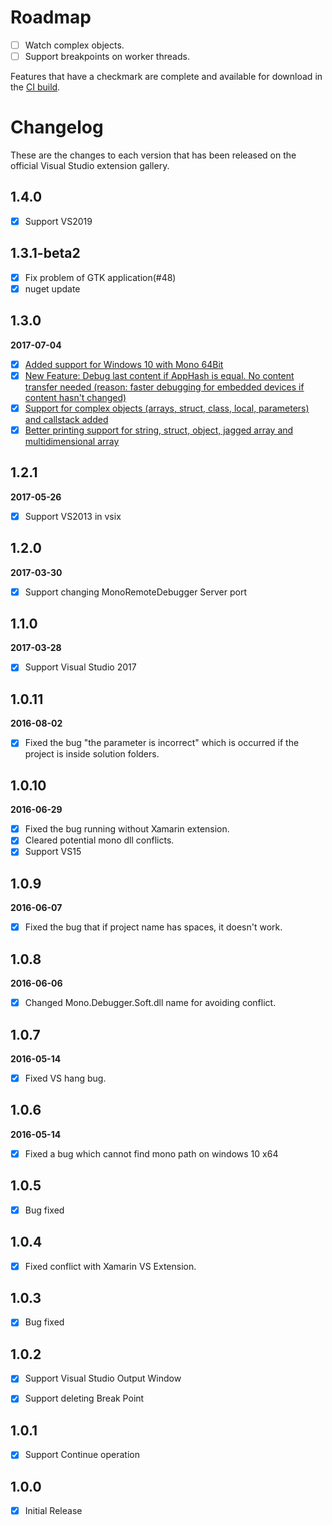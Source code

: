 # Roadmap

- [ ] Watch complex objects.
- [ ] Support breakpoints on worker threads.

Features that have a checkmark are complete and available for
download in the
[CI build](http://vsixgallery.com/extension/27D183E9-5D2B-44D6-9EC8-2DB329096DF7/).

# Changelog

These are the changes to each version that has been released
on the official Visual Studio extension gallery.

## 1.4.0

- [x] Support VS2019

## 1.3.1-beta2

- [x] Fix problem of GTK application(#48)
- [x] nuget update

## 1.3.0
**2017-07-04**

- [x] [Added support for Windows 10 with Mono 64Bit](https://github.com/techl/MonoRemoteDebugger/pull/39/commits/912b5c4f9fac23d21ae2b1313ec08cf68522c57b)
- [x] [New Feature: Debug last content if AppHash is equal. No content transfer needed (reason: faster debugging for embedded devices if content hasn't changed)](https://github.com/techl/MonoRemoteDebugger/pull/39/commits/f4d256c806278ec9bf86c7f799ebe08a2ab90de6)
- [x] [Support for complex objects (arrays, struct, class, local, parameters) and callstack added](https://github.com/techl/MonoRemoteDebugger/pull/39/commits/60215b17fc7667a96d24d1dec091fe3d2f841fbb)
- [x] [Better printing support for string, struct, object, jagged array and multidimensional array](https://github.com/techl/MonoRemoteDebugger/pull/39/commits/83f84c1fd7c38e9fa9ac2a6a8dade60427a7e171)

## 1.2.1
**2017-05-26**

- [x] Support VS2013 in vsix

## 1.2.0
**2017-03-30**

- [x] Support changing MonoRemoteDebugger Server port

## 1.1.0
**2017-03-28**

- [x] Support Visual Studio 2017

## 1.0.11
**2016-08-02**

- [x] Fixed the bug "the parameter is incorrect" which is occurred if the project is inside solution folders.

## 1.0.10
**2016-06-29**

- [x] Fixed the bug running without Xamarin extension.
- [x] Cleared potential mono dll conflicts.
- [x] Support VS15

## 1.0.9
**2016-06-07**

- [x] Fixed the bug that if project name has spaces, it doesn't work.

## 1.0.8
**2016-06-06**

- [x] Changed Mono.Debugger.Soft.dll name for avoiding conflict.

## 1.0.7

**2016-05-14**

- [x] Fixed VS hang bug.

## 1.0.6

**2016-05-14**

- [x] Fixed a bug which cannot find mono path on windows 10 x64

## 1.0.5

- [x] Bug fixed

## 1.0.4

- [x] Fixed conflict with Xamarin VS Extension.

## 1.0.3

- [x] Bug fixed


## 1.0.2

- [x] Support Visual Studio Output Window

- [x] Support deleting Break Point

## 1.0.1

- [x] Support Continue operation

## 1.0.0

- [x] Initial Release
